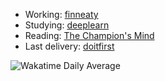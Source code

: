 - Working: [finneaty](https://www.finneaty.com/)
- Studying: [deeplearn](https://github.com/rickmff/deeplearn)
- Reading: [The Champion's Mind](https://heather-carpenter-e0c.notion.site/The-Champion-s-Mind-1c62c1671f28806987cad43e32d12949)
- Last delivery: [doitfirst](https://chromewebstore.google.com/detail/doitfirst/mjookhejbgffdhaiibcdkfmmhbocdgea)

![Wakatime Daily Average](https://wakatime.com/badge/user/rickmff/daily-avg.svg)

